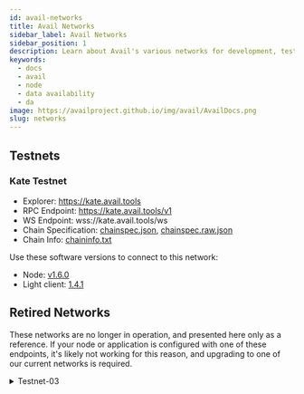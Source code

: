 ```yaml
---
id: avail-networks
title: Avail Networks
sidebar_label: Avail Networks
sidebar_position: 1
description: Learn about Avail's various networks for development, testing, and (eventually) production
keywords:
  - docs
  - avail
  - node
  - data availability
  - da
image: https://availproject.github.io/img/avail/AvailDocs.png
slug: networks
---
```


## Testnets

### Kate Testnet

* Explorer: https://kate.avail.tools
* RPC Endpoint: https://kate.avail.tools/v1
* WS Endpoint: wss://kate.avail.tools/ws
* Chain Specification: [chainspec.json](https://kate.avail.tools/chainspec.json), [chainspec.raw.json](https://kate.avail.tools/chainspec.raw.json)
* Chain Info: [chaininfo.txt](https://kate.avail.tools/chaininfo.txt)

Use these software versions to connect to this network:

* Node: [v1.6.0](https://github.com/availproject/avail/releases/tag/v1.6.0)
* Light client: [1.4.1](https://github.com/availproject/avail-light/releases/tag/v1.4.1)

## Retired Networks

These networks are no longer in operation, and presented here only as
a reference. If your node or application is configured with one of
these endpoints, it's likely not working for this reason, and
upgrading to one of our current networks is required.

<details>
<summary>
Testnet-03
</summary>

This is the current public network, available for anyone to use, permissionessly.

* Explorer: https://testnet.avail.tools
* RPC Endpoint: https://testnet.avail.tools/v1
* WS Endpoint: wss://testnet.avail.tools/ws

Use these software versions to connect to this network:

* Node: [v1.5.0-303f39d](https://github.com/availproject/avail/releases/tag/v1.5.0-303f39d)
* Light client: [1.3.1](https://github.com/availproject/avail-light/releases/tag/v1.3.1)

</details>
